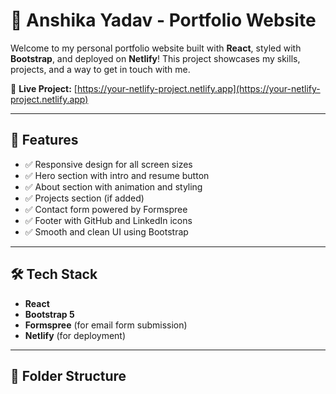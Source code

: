 # 💼 Anshika Yadav - Portfolio Website

Welcome to my personal portfolio website built with **React**, styled with **Bootstrap**, and deployed on **Netlify**! This project showcases my skills, projects, and a way to get in touch with me.

🔗 **Live Project:** [https://your-netlify-project.netlify.app](https://your-netlify-project.netlify.app)

---

## 📌 Features

- ✅ Responsive design for all screen sizes
- ✅ Hero section with intro and resume button
- ✅ About section with animation and styling
- ✅ Projects section (if added)
- ✅ Contact form powered by Formspree
- ✅ Footer with GitHub and LinkedIn icons
- ✅ Smooth and clean UI using Bootstrap

---

## 🛠️ Tech Stack

- **React**
- **Bootstrap 5**
- **Formspree** (for email form submission)
- **Netlify** (for deployment)

---

## 📂 Folder Structure

